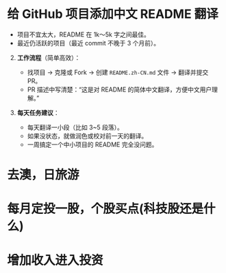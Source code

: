 # 给 GitHub 项目添加中文 README 翻译

   * 项目不宜太大，README 在 1k～5k 字之间最佳。
   * 最近仍活跃的项目（最近 commit 不晚于 3 个月前）。

2. **工作流程**（简单高效）：

   * 找项目 → 克隆或 Fork → 创建 `README.zh-CN.md` 文件 → 翻译并提交 PR。
   * PR 描述中写清楚：“这是对 README 的简体中文翻译，方便中文用户理解。”

3. **每天任务建议**：

   * 每天翻译一小段（比如 3\~5 段落）。
   * 如果没状态，就做润色或校对前一天的翻译。
   * 一周搞定一个中小项目的 README 完全没问题。

# 去澳，日旅游

# 每月定投一股，个股买点(科技股还是什么)

# 增加收入进入投资